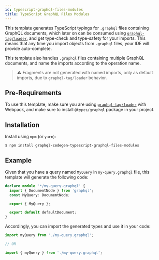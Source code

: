 ```yaml
---
id: typescript-graphql-files-modules
title: TypeScript GraphQL Files Modules
---
```


This template generates TypeScript typings for `.graphql` files containing GraphQL documents, which later on can be consumed using [`graphql-tag/loader`](https://github.com/apollographql/graphql-tag#webpack-preprocessing-with-graphql-tagloader), and get type-check and type-safety for your imports. This means that any time you import objects from `.graphql` files, your IDE will provide auto-complete.

This template also handles `.graphql` files containing multiple GraphQL documents, and name the imports according to the operation name.

> ⚠ Fragments are not generated with named imports, only as default imports, due to `graphql-tag/loader` behavior.

## Pre-Requirements

To use this template, make sure you are using [`graphql-tag/loader`](https://github.com/apollographql/graphql-tag#webpack-preprocessing-with-graphql-tagloader) with Webpack, and make sure to install `@types/graphql` package in your project.

## Installation

Install using `npm` (or `yarn`):

    $ npm install graphql-codegen-typescript-graphql-files-modules

## Example

Given that you have a query named `MyQuery` in `my-query.graphql` file, this template will generate the following code:

```typescript
declare module '*/my-query.graphql' {
  import { DocumentNode } from 'graphql';
  const MyQuery: DocumentNode;

  export { MyQuery };

  export default defaultDocument;
}
```

Accordingly, you can import the generated types and use it in your code:

```ts
import myQuery from './my-query.graphql';

// OR

import { myQuery } from './my-query.graphql';
```
